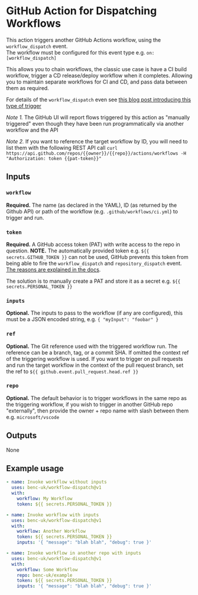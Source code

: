 # GitHub Action for Dispatching Workflows

This action triggers another GitHub Actions workflow, using the `workflow_dispatch` event.  
The workflow must be configured for this event type e.g. `on: [workflow_dispatch]`

This allows you to chain workflows, the classic use case is have a CI build workflow, trigger a CD release/deploy workflow when it completes. Allowing you to maintain separate workflows for CI and CD, and pass data between them as required.

For details of the `workflow_dispatch` even see [this blog post introducing this type of trigger](https://github.blog/changelog/2020-07-06-github-actions-manual-triggers-with-workflow_dispatch/)

*Note 1.* The GitHub UI will report flows triggered by this action as "manually triggered" even though they have been run programmatically via another workflow and the API

*Note 2.* If you want to reference the target workflow by ID, you will need to list them with the following REST API call `curl https://api.github.com/repos/{{owner}}/{{repo}}/actions/workflows -H "Authorization: token {{pat-token}}"`

## Inputs
### `workflow`
**Required.** The name (as declared in the YAML), ID (as returned by the Github API) or path of the workflow (e.g. `.github/workflows/ci.yml`) to trigger and run.

### `token`

**Required.** A GitHub access token (PAT) with write access to the repo in question. **NOTE.** The automatically provided token e.g. `${{ secrets.GITHUB_TOKEN }}` can not be used, GitHub prevents this token from being able to fire the  `workflow_dispatch` and `repository_dispatch` event. [The reasons are explained in the docs](https://docs.github.com/en/actions/reference/events-that-trigger-workflows#triggering-new-workflows-using-a-personal-access-token).  

The solution is to manually create a PAT and store it as a secret e.g. `${{ secrets.PERSONAL_TOKEN }}`

### `inputs`
**Optional.** The inputs to pass to the workflow (if any are configured), this must be a JSON encoded string, e.g. `{ "myInput": "foobar" }`

### `ref`
**Optional.** The Git reference used with the triggered workflow run. The reference can be a branch, tag, or a commit SHA. If omitted the context ref of the triggering workflow is used. If you want to trigger on pull requests and run the target workflow in the context of the pull request branch, set the ref to `${{ github.event.pull_request.head.ref }}`

### `repo`
**Optional.** The default behavior is to trigger workflows in the same repo as the triggering workflow, if you wish to trigger in another GitHub repo "externally", then provide the owner + repo name with slash between them e.g. `microsoft/vscode`


## Outputs
None


## Example usage
```yaml
- name: Invoke workflow without inputs
  uses: benc-uk/workflow-dispatch@v1
  with:
    workflow: My Workflow
    token: ${{ secrets.PERSONAL_TOKEN }}
```

```yaml
- name: Invoke workflow with inputs
  uses: benc-uk/workflow-dispatch@v1
  with:
    workflow: Another Workflow
    token: ${{ secrets.PERSONAL_TOKEN }}
    inputs: '{ "message": "blah blah", "debug": true }'
```

```yaml
- name: Invoke workflow in another repo with inputs
  uses: benc-uk/workflow-dispatch@v1
  with:
    workflow: Some Workflow
    repo: benc-uk/example
    token: ${{ secrets.PERSONAL_TOKEN }}
    inputs: '{ "message": "blah blah", "debug": true }'
```

